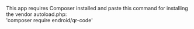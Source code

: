 This app requires Composer installed and paste this command for installing the vendor autoload.php:</br>
'composer require endroid/qr-code'
